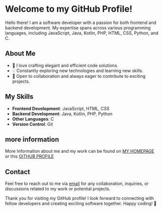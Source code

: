 # Welcome to my GitHub Profile!

Hello there! I am a software developer with a passion for both frontend and backend development.
My expertise spans across various programming languages, including JavaScript, Java, Kotlin, PHP, HTML, CSS, Python, and C.

## About Me

- 🚀 I love crafting elegant and efficient code solutions.
- 💡 Constantly exploring new technologies and learning new skills.
- 🌱 Open to collaboration and always eager to contribute to exciting projects.

## My Skills

- **Frontend Development**: JavaScript, HTML, CSS
- **Backend Development**: Java, Kotlin, PHP, Python
- **Other Languages**: C
- **Version Control**: Git

## more information
More Information about me and my work can be found on [MY HOMEPAGE](https://c4vxl.de) or this [GITHUB PROFILE](https://github.com/c4vxl)

## Contact

Feel free to reach out to me via [email](mailto:contact@c4vxl.de) for any collaboration, inquiries, or discussions related to my work or potential projects.


Thank you for visiting my GitHub profile! I look forward to connecting with fellow developers and creating exciting software together. Happy coding! 🚀
